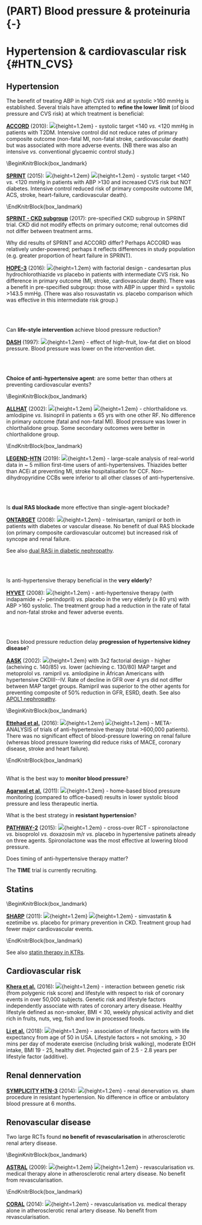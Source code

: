 # (PART) Blood pressure & proteinuria {-}

# Hypertension & cardiovascular risk {#HTN_CVS}

## Hypertension

The benefit of treating ABP in high CVS risk and at systolic >160 mmHg is established.  Several trials have attempted to **refine the lower limit** (of blood pressure and CVS risk) at which treatment is beneficial:

[**ACCORD**](https://www.ncbi.nlm.nih.gov/pubmed/20228401) (2010): ![](Logo_RCT.png){height=1.2em}  - systolic target <140 *vs.* <120 mmHg in patients with T2DM. Intensive control did not reduce rates of primary composite outcome (non-fatal MI, non-fatal stroke, cardiovascular death) but was associated with more adverse events. (NB there was also an intensive *vs.* conventional glycaemic control study.)  

\BeginKnitrBlock{box_landmark}<div class="box_landmark">[**SPRINT**](https://www.ncbi.nlm.nih.gov/pubmed/26551272) (2015): ![](Logo_RCT.png){height=1.2em} ![](Logo_SEM.png){height=1.2em} - systolic target <140 *vs.* <120 mmHg in patients with ABP >130 and increased CVS risk but NOT diabetes. Intensive control reduced risk of primary composite outcome (MI, ACS, stroke, heart-failure, cardiovascular death).  
</div>\EndKnitrBlock{box_landmark}

[**SPRINT - CKD subgroup**](https://www.ncbi.nlm.nih.gov/pubmed/28642330) (2017): pre-specified CKD subgroup in SPRINT trial. CKD did not modify effects on primary outcome; renal outcomes did not differ between treatment arms.  

Why did results of SPRINT and ACCORD differ?  Perhaps ACCORD was relatively under-powered; perhaps it reflects differences in study population (e.g. greater proportion of heart failure in SPRINT).  


[**HOPE-3**](https://www.ncbi.nlm.nih.gov/pubmed/27041480) (2016): ![](Logo_RCT.png){height=1.2em}  with factorial design - candesartan plus hydrochlorothiazide *vs* placebo in patients with intermediate CVS risk. No difference in primary outcome (MI, stroke, cardiovascular death).  There was a benefit in pre-specified subgroup: those with ABP in upper third = systolic >143.5 mmHg.  (There was also rosuvastatin *vs.* placebo comparison which was effective in this intermediate risk group.)  

<br>
<br>

Can **life-style intervention** achieve blood pressure reduction?

[**DASH**](https://www.ncbi.nlm.nih.gov/pubmed/9099655) (1997): ![](Logo_RCT.png){height=1.2em} - effect of high-fruit, low-fat diet on blood pressure. Blood pressure was lower on the intervention diet.  

<br>
<br>

**Choice of anti-hypertensive agent**: are some better than others at preventing cardiovascular events?

\BeginKnitrBlock{box_landmark}<div class="box_landmark">[**ALLHAT**](https://www.ncbi.nlm.nih.gov/pubmed/12479763) (2002): ![](Logo_RCT.png){height=1.2em} ![](Logo_SEM.png){height=1.2em} - chlorthalidone *vs.* amlodipine *vs.* lisinopril in patients $\geq$ 65 yrs with one other RF. No difference in primary outcome (fatal and non-fatal MI). Blood pressure was lower in chlorthalidone group. Some secondary outcomes were better in chlorthalidone group.  
</div>\EndKnitrBlock{box_landmark}

[**LEGEND-HTN**](https://www.ncbi.nlm.nih.gov/pubmed/31668726) (2019): ![](Logo_MET.png){height=1.2em} - large-scale analysis of real-world data in \~ 5 million first-time users of anti-hypertensives.  Thiazides better than ACEi at preventing MI, stroke hospitalisation for CCF.  Non-dihydropyridine CCBs were inferior to all other classes of anti-hypertensive.  

<br>
<br>

Is **dual RAS blockade** more effective than single-agent blockade?

[**ONTARGET**](https://www.ncbi.nlm.nih.gov/pubmed/18378520) (2008): ![](Logo_RCT.png){height=1.2em} - telmisartan, ramipril or both in patients with diabetes or vascular disease. No benefit of dual RAS blockade (on primary composite cardiovascular outcome) but increased risk of syncope and renal failure.  

See also [dual RASi in diabetic nephropathy](#drasi_DKD).  

<br>
<br>

Is anti-hypertensive therapy beneficial in the **very elderly**?

[**HYVET**](https://www.ncbi.nlm.nih.gov/pubmed/18378519) (2008): ![](Logo_RCT.png){height=1.2em}  - anti-hypertensive therapy (with indapamide +/- perindopril) *vs.* placebo in the very elderly ($\geq$ 80 yrs) with ABP >160 systolic. The treatment group had a reduction in the rate of fatal and non-fatal stroke and fewer adverse events.  

<br>
<br>

Does blood pressure reduction delay **progression of hypertensive kidney disease**?

[**AASK**](https://www.ncbi.nlm.nih.gov/pubmed/12435255) (2002): ![](Logo_RCT.png){height=1.2em}  with 3x2 factorial design - higher (acheiving c. 140/85) *vs.* lower (achieving c. 130/80) MAP target and metoprolol *vs.* ramipril *vs.* amlodipine in African Americans with hypertensive CKDIII--IV. Rate of decline in GFR over 4 yrs did not differ between MAP target groups.  Ramipril was superior to the other agents for preventing composite of 50% reduction in GFR, ESRD, death.  See also [APOL1 nephropathy](#Apol1).  

\BeginKnitrBlock{box_landmark}<div class="box_landmark">[**Ettehad et al.**](https://www.ncbi.nlm.nih.gov/pubmed/26724178) (2016): ![](Logo_MET.png){height=1.2em} ![](Logo_SEM.png){height=1.2em} - META-ANALYSIS of trials of anti-hypertensive therapy (total >600,000 patients). There was no significant effect of blood-pressure lowering on renal failure (whereas blood pressure lowering did reduce risks of MACE, coronary disease, stroke and heart failure).  
</div>\EndKnitrBlock{box_landmark}

<br>
<br>

What is the best way to **monitor blood pressure**?  

[**Agarwal et al.**](https://www.ncbi.nlm.nih.gov/pubmed/21115879) (2011): ![](Logo_MET.png){height=1.2em} - home-based blood pressure monitoring (compared to office-based) results in lower systolic blood pressure and less therapeutic inertia.  


What is the best strategy in **resistant hypertension**?

[**PATHWAY-2**](https://www.ncbi.nlm.nih.gov/pubmed/26414968) (2015): ![](Logo_RCT.png){height=1.2em} - cross-over RCT - spironolactone *vs.* bisoprolol *vs.* doxazosin m/r *vs.* placebo in hypertensive patinets already on three agents. Spironolactone was the most effective at lowering blood pressure.  


Does timing of anti-hypertensive therapy matter?  

The **TIME** trial is currently recruiting.  
 
 <!--
[**HYGIA**](https://www.ncbi.nlm.nih.gov/pubmed/31641769) (2019): ![](Logo_RCT.png){height=1.2em} - \~ 19,000 patients randomised to take anti-hypertensives at bedtime or on waking.  Bedtime dosing reduced rate of MI, CVA and CVS death (HR \~ 0.6 over 6 yrs follow-up).  
-->

## Statins

\BeginKnitrBlock{box_landmark}<div class="box_landmark">[**SHARP**](https://www.ncbi.nlm.nih.gov/pubmed/21663949) (2011): ![](Logo_RCT.png){height=1.2em} ![](Logo_SEM.png){height=1.2em} - simvastatin & ezetimibe *vs.* placebo for primary prevention in CKD. Treatment group had fewer major cardiovascular events.  
</div>\EndKnitrBlock{box_landmark}

See also [statin therapy in KTRs](#statin_Tx).  

## Cardiovascular risk

[**Khera et al.**](https://www.ncbi.nlm.nih.gov/pubmed/27959714) (2016): ![](Logo_OBS.png){height=1.2em} - interaction between genetic risk (from polygenic risk score) and lifestyle with respect to risk of coronary events in over 50,000 subjects. Genetic risk and lifestyle factors independently associate with rates of coronary artery disease. Healthy lifestyle defined as non-smoker, BMI < 30, weekly physical activity and diet rich in fruits, nuts, veg, fish and low in processed foods.  

[**Li et al.**](https://www.ncbi.nlm.nih.gov/pubmed/29712712) (2018): ![](Logo_OBS.png){height=1.2em} - association of lifestyle factors with life expectancy from age of 50 in USA. Lifestyle factors = not smoking, > 30 mins per day of moderate exercise (including brisk walking), moderate EtOH intake, BMI 19 - 25, healthy diet.  Projected gain of 2.5 - 2.8 years per lifestyle factor (additive).  


## Renal dennervation

[**SYMPLICITY HTN-3**](https://www.ncbi.nlm.nih.gov/pubmed/24678939) (2014): ![](Logo_RCT.png){height=1.2em} - renal denervation *vs.* sham procedure in resistant hypertension. No difference in office or ambulatory blood pressure at 6 months.  


## Renovascular disease

Two large RCTs found **no benefit of revascularisation** in atherosclerotic renal artery disease.  

\BeginKnitrBlock{box_landmark}<div class="box_landmark">[**ASTRAL**](https://www.ncbi.nlm.nih.gov/pubmed/19907042) (2009): ![](Logo_RCT.png){height=1.2em} ![](Logo_SEM.png){height=1.2em} - revascularisation *vs.* medical therapy alone in atherosclerotic renal artery disease. No benefit from revascularisation.  
</div>\EndKnitrBlock{box_landmark}

[**CORAL**](https://www.ncbi.nlm.nih.gov/pubmed/24245566) (2014): ![](Logo_RCT.png){height=1.2em} - revascularisation *vs.* medical therapy alone in atherosclerotic renal artery disease. No benefit from revascularisation.  

